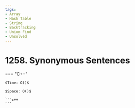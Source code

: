 ```yaml
---
tags:
- Array
- Hash Table
- String
- Backtracking
- Union Find
- Unsolved
---
```



# 1258. Synonymous Sentences

=== "C++"

    $Time: O()$

    $Space: O()$

    ```c++
    ```
